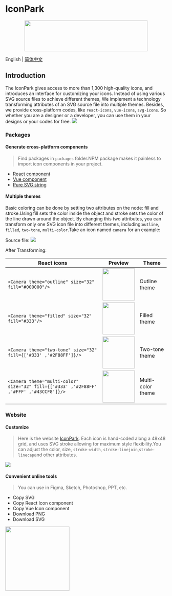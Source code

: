 # IconPark

<div align="center">
 <a href="http://iconpark.bytedance.com/official">
    <img src="https://sf1-dycdn-tos.pstatp.com/obj/eden-cn/lswwheh7nupwnuhog/icons/logo.svg" width="384" height="96">
</a>
</div>

English | [简体中文](README.zh-CN.md)

## Introduction
The  IconPark gives access to more than 1,300 high-quality icons, and introduces an interface for customizing your icons.
Instead of using various SVG source files to achieve different themes, We implement a technology transforming attributes of an SVG source file into multiple themes. Besides, we provide cross-platform codes, like `react-icons`, `vue-icons`, `svg-icons`.
So whether you are a designer or a developer, you can use them in your designs or your codes for free.
<img src="https://sf1-dycdn-tos.pstatp.com/obj/eden-cn/lswwheh7nupwnuhog/icons/icon-dance.gif"></ifram>

### Packages
#### Generate cross-platform components
> Find packages in `packages` folder.NPM package  makes it painless to import icon components in your project.
  - [React component](./packages/react/README.md) 
  - [Vue component](./packages/vue/README.md) 
  - [Pure SVG string](./packages/vue/README.md) 

#### Multiple themes

Basic coloring can be done by setting two attributes on the node: fill and stroke.Using fill sets the color inside the object and stroke sets the color of the line drawn around the object. By changing this two attributes, you can transform only one SVG icon file into different themes, including:`outline`, `filled`, `two-tone`, `multi-color`.Take an icon named `camera` for an example:

Source file: ![](https://sf1-dycdn-tos.pstatp.com/obj/eden-cn/lswwheh7nupwnuhog/icons/camera.svg)

After Transforming:

| React icons | Preview | Theme |
| ---- | --- | --- |
| ```<Camera theme="outline" size="32" fill="#000000"/>``` | <img src="https://sf1-dycdn-tos.pstatp.com/obj/eden-cn/lswwheh7nupwnuhog/icons/camera_outline.png" width="100" height="100"></img> | Outline theme |
| ```<Camera theme="filled" size="32" fill="#333"/>``` | <img src="https://sf1-dycdn-tos.pstatp.com/obj/eden-cn/lswwheh7nupwnuhog/icons/camera_filled.png" width="100" height="100"></img> | Filled theme |
| ```<Camera theme="two-tone" size="32" fill={['#333' ,'#2F88FF']}/>``` | <img src="https://sf1-dycdn-tos.pstatp.com/obj/eden-cn/lswwheh7nupwnuhog/icons/camera_two-tone.png" width="100" height="100"></img> | Two-tone theme |
| ```<Camera theme="multi-color" size="32" fill={['#333' ,'#2F88FF' ,'#FFF' ,'#43CCF8']}/>``` | <img src="https://sf1-dycdn-tos.pstatp.com/obj/eden-cn/lswwheh7nupwnuhog/icons/camera_multi-color.png" width="100" height="100"></img> | Multi-color theme |
    
### Website
#### Customize 
> Here is the website [IconPark](http://iconpark.bytedance.com/official). Each icon is hand-coded along a 48x48 grid, and uses SVG stroke allowing
for maximum style flexibility.You can adjust the color, size, `stroke-width`, `stroke-linejoin`,`stroke-linecap`and other attributes.

<img src="https://sf1-dycdn-tos.pstatp.com/obj/eden-cn/lswwheh7nupwnuhog/icons/screenshot.png"></img>


#### Convenient online tools
> You can use  in Figma, Sketch, Photoshop, PPT, etc.
  - Copy SVG
  - Copy React Icon component
  - Copy Vue Icon component
  - Download PNG
  - Download SVG
    
<img src="https://sf1-dycdn-tos.pstatp.com/obj/eden-cn/lswwheh7nupwnuhog/icons/icon-tool.png" width="200px"></img>    
